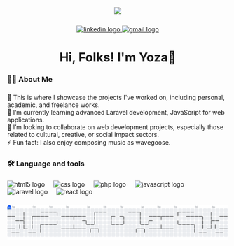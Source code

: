 <!-- ![Header](img/github-header-image-2.png) -->
<!--
**yozananta/yozananta** is a ✨ _special_ ✨ repository because its `README.md` (this file) appears on your GitHub profile.

Here are some ideas to get you started:

- 🔭 I’m currently working on ...
- 🌱 I’m currently learning ...
- 👯 I’m looking to collaborate on ...
- 🤔 I’m looking for help with ...
- 💬 Ask me about ...
- 📫 How to reach me: ...
- 😄 Pronouns: ...
- ⚡ Fun fact: ...
-->

<!-- - 🔭 This is where I showcase the projects I've worked on, including personal, academic, and freelance works.
- 🌱 I’m currently learning advanced Laravel development, JavaScript for web applications.
- 👯 I’m looking to collaborate on web development projects, especially those related to cultural, creative, or social impact sectors.
- 📫 How to reach me: **yozananta@gmail.com**
- ⚡ Fun fact: I also enjoy composing music as _wavegoose_.

##### Skills
[![My Skills](https://skillicons.dev/icons?i=html,css,javascript,laravel,react&perline=5)](https://skillicons.dev) -->

<!-- <img src="https://img.shields.io/badge/HTML5-E34F26?style=for-the-badge&logo=html5&logoColor=white" />
<img src="https://img.shields.io/badge/CSS3-1572B6?style=for-the-badge&logo=css3&logoColor=white" />
<img src="https://img.shields.io/badge/JavaScript-323330?style=for-the-badge&logo=javascript&logoColor=F7DF1E" />

<img src="https://img.shields.io/badge/Laravel-FF2D20?style=for-the-badge&logo=laravel&logoColor=white" />
<img src="https://img.shields.io/badge/React-20232A?style=for-the-badge&logo=react&logoColor=61DAFB" /> -->

<!-- ##### Connect with me
![https://www.linkedin.com/in/yozananta/](https://img.shields.io/badge/LinkedIn-0077B5?style=for-the-badge&logo=linkedin&logoColor=white)
 -->


<div align="center">
  <img height="150" src="https://media.tenor.com/bU8W2-lHZhYAAAAi/luffy.gif"  />
</div>

###

<div align="center">
  <a href="https://www.linkedin.com/in/yozananta/" target="_blank">
    <img src="https://img.shields.io/static/v1?message=LinkedIn&logo=linkedin&label=&color=0077B5&logoColor=white&labelColor=&style=for-the-badge" height="25" alt="linkedin logo"  />
  </a>
  <a href="mailto:yozananta@gmail.com" target="_blank">
    <img src="https://img.shields.io/static/v1?message=Gmail&logo=gmail&label=&color=D14836&logoColor=white&labelColor=&style=for-the-badge" height="25" alt="gmail logo"  />
  </a>
</div>

###

<h1 align="center">Hi, Folks! I'm Yoza👋</h1>

###

<h3 align="left">👩‍💻  About Me</h3>

###

<p align="left">🔭 This is where I showcase the projects I've worked on, including personal, academic, and freelance works.<br>🌱 I’m currently learning advanced Laravel development, JavaScript for web applications.<br>👯 I’m looking to collaborate on web development projects, especially those related to cultural, creative, or social impact sectors.<br>⚡ Fun fact: I also enjoy composing music as wavegoose.</p>

###

<h3 align="left">🛠 Language and tools</h3>

###

<div align="left">
  <img src="https://cdn.jsdelivr.net/gh/devicons/devicon/icons/html5/html5-original.svg" height="40" alt="html5 logo"  />
  <img width="12" />
  <img src="https://cdn.jsdelivr.net/gh/devicons/devicon/icons/css3/css3-original.svg" height="40" alt="css logo"  />
  <img width="12" />
  <img src="https://cdn.jsdelivr.net/gh/devicons/devicon/icons/php/php-original.svg" height="40" alt="php logo"  />
  <img width="12" />
  <img src="https://cdn.jsdelivr.net/gh/devicons/devicon/icons/javascript/javascript-original.svg" height="40" alt="javascript logo"  />
  <img width="12" />
  <img src="https://cdn.jsdelivr.net/gh/devicons/devicon/icons/laravel/laravel-original.svg" height="40" alt="laravel logo"  />
  <img width="12" />
  <img src="https://cdn.jsdelivr.net/gh/devicons/devicon/icons/react/react-original.svg" height="40" alt="react logo"  />
</div>

###

<picture>
  <source media="(prefers-color-scheme: dark)" srcset="https://raw.githubusercontent.com/yozananta/yozananta/output/pacman-contribution-graph-dark.svg">
  <source media="(prefers-color-scheme: light)" srcset="https://raw.githubusercontent.com/yozananta/yozananta/output/pacman-contribution-graph.svg">
  <img alt="pacman contribution graph" src="https://raw.githubusercontent.com/yozananta/yozananta/output/pacman-contribution-graph.svg">
</picture>

###